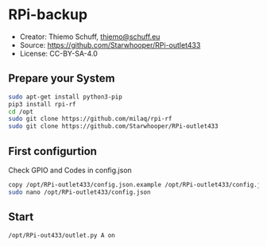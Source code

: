 RPi-backup
==========

* Creator: Thiemo Schuff, thiemo@schuff.eu
* Source: https://github.com/Starwhooper/RPi-outlet433
* License: CC-BY-SA-4.0

Prepare your System
-------------------
```bash
sudo apt-get install python3-pip
pip3 install rpi-rf
cd /opt
sudo git clone https://github.com/milaq/rpi-rf
sudo git clone https://github.com/Starwhooper/RPi-outlet433
```

First configurtion
------------------
Check GPIO and Codes in config.json

```bash
copy /opt/RPi-outlet433/config.json.example /opt/RPi-outlet433/config.json
sudo nano /opt/RPi-outlet433/config.json
```

Start
-----
```bash
/opt/RPi-out433/outlet.py A on
```
